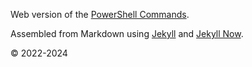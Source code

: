 Web version of the [PowerShell Commands](https://github.com/Lifailon/PS-Commands).

Assembled from Markdown using [Jekyll](https://github.com/jekyll/jekyll) and [Jekyll Now](https://github.com/barryclark/jekyll-now).

© 2022-2024
